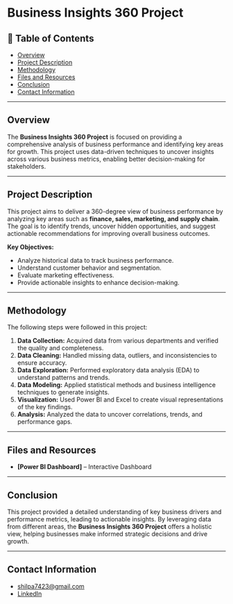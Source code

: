 # Business Insights 360 Project

## 📑 Table of Contents
- [Overview](#overview)
- [Project Description](#project-description)
- [Methodology](#methodology)
- [Files and Resources](#files-and-resources)
- [Conclusion](#conclusion)
- [Contact Information](#contact-information)

---

## Overview
The **Business Insights 360 Project** is focused on providing a comprehensive analysis of business performance and identifying key areas for growth. This project uses data-driven techniques to uncover insights across various business metrics, enabling better decision-making for stakeholders.

---

## Project Description
This project aims to deliver a 360-degree view of business performance by analyzing key areas such as **finance, sales, marketing, and supply chain**. The goal is to identify trends, uncover hidden opportunities, and suggest actionable recommendations for improving overall business outcomes.

**Key Objectives:**
- Analyze historical data to track business performance.  
- Understand customer behavior and segmentation.  
- Evaluate marketing effectiveness.  
- Provide actionable insights to enhance decision-making.

---

## Methodology
The following steps were followed in this project:

1. **Data Collection:** Acquired data from various departments and verified the quality and completeness.  
2. **Data Cleaning:** Handled missing data, outliers, and inconsistencies to ensure accuracy.  
3. **Data Exploration:** Performed exploratory data analysis (EDA) to understand patterns and trends.  
4. **Data Modeling:** Applied statistical methods and business intelligence techniques to generate insights.  
5. **Visualization:** Used Power BI and Excel to create visual representations of the key findings.  
6. **Analysis:** Analyzed the data to uncover correlations, trends, and performance gaps.

---

## Files and Resources
- **[Power BI Dashboard]** – Interactive Dashboard  

---

## Conclusion
This project provided a detailed understanding of key business drivers and performance metrics, leading to actionable insights. By leveraging data from different areas, the **Business Insights 360 Project** offers a holistic view, helping businesses make informed strategic decisions and drive growth.

---

## Contact Information
- [shilpa7423@gmail.com](mailto:your.email@example.com)  
- [LinkedIn](https://www.linkedin.com/in/shilpa-data/)

